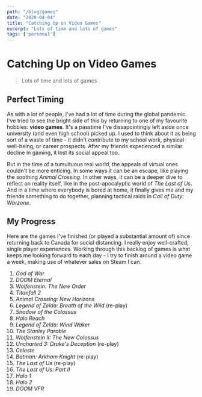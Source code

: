 ```yaml
---
path: "/blog/games"
date: "2020-04-04"
title: "Catching Up on Video Games"
excerpt: "Lots of time and lots of games"
tags: ['personal']
---
```


# Catching Up on Video Games
> Lots of time and lots of games

## Perfect Timing

As with a lot of people, I've had a lot of time during the global pandemic. I've tried to see the bright side of this by returning to one of my favourite hobbies: **video games**. It's a passtime I've dissapointingly left aside once university (and even high school) picked up. I used to think about it as being sort of a waste of time - it didn't contribute to my school work, physical well-being, or career prospects. After my friends experienced a similar decline in gaming, it lost its social appeal too.

But in the time of a tumultuous real world, the appeals of virtual ones couldn't be more enticing. In some ways it can be an escape, like playing the soothing *Animal Crossing*. In other ways, it can be a deeper dive to reflect on reality itself, like in the post-apocalyptic world of *The Last of Us*. And in a time where everybody is bored at home, it finally gives me and my friends something to do together, planning tactical raids in *Call of Duty: Warzone*.

## My Progress

Here are the games I've finished (or played a substantial amount of) since returning back to Canada for social distancing. I really enjoy well-crafted, single player experiences. Working through this backlog of games is what keeps me looking forward to each day - I try to finish around a video game a week, making use of whatever sales on Steam I can.

1. *God of War*
2. *DOOM Eternal*
3. *Wolfenstein: The New Order*
4. *Titanfall 2*
5. *Animal Crossing: New Horizons*
6. *Legend of Zelda: Breath of the Wild* (re-play)
6. *Shadow of the Colossus*
7. *Halo Reach*
8. *Legend of Zelda: Wind Waker*
9. *The Stanley Parable*
10. *Wolfenstein II: The New Colossus*
11. *Uncharted 3: Drake's Deception* (re-play)
12. *Celeste*
13. *Batman: Arkham Knight* (re-play)
14. *The Last of Us* (re-play)
15. *The Last of Us: Part II*
16. *Halo 1*
17. *Halo 2*
18. *DOOM VFR*